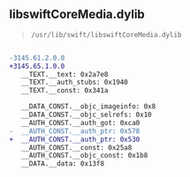 ## libswiftCoreMedia.dylib

> `/usr/lib/swift/libswiftCoreMedia.dylib`

```diff

-3145.61.2.0.0
+3145.65.1.0.0
   __TEXT.__text: 0x2a7e8
   __TEXT.__auth_stubs: 0x1940
   __TEXT.__const: 0x341a

   __DATA_CONST.__objc_imageinfo: 0x8
   __DATA_CONST.__objc_selrefs: 0x10
   __AUTH_CONST.__auth_got: 0xca0
-  __AUTH_CONST.__auth_ptr: 0x578
+  __AUTH_CONST.__auth_ptr: 0x530
   __AUTH_CONST.__const: 0x25a8
   __AUTH_CONST.__objc_const: 0x1b8
   __DATA.__data: 0x13f8

```
